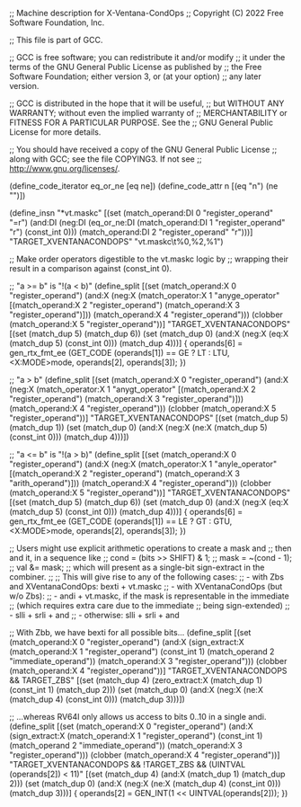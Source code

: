 ;; Machine description for X-Ventana-CondOps
;; Copyright (C) 2022 Free Software Foundation, Inc.

;; This file is part of GCC.

;; GCC is free software; you can redistribute it and/or modify
;; it under the terms of the GNU General Public License as published by
;; the Free Software Foundation; either version 3, or (at your option)
;; any later version.

;; GCC is distributed in the hope that it will be useful,
;; but WITHOUT ANY WARRANTY; without even the implied warranty of
;; MERCHANTABILITY or FITNESS FOR A PARTICULAR PURPOSE.  See the
;; GNU General Public License for more details.

;; You should have received a copy of the GNU General Public License
;; along with GCC; see the file COPYING3.  If not see
;; <http://www.gnu.org/licenses/>.

(define_code_iterator eq_or_ne [eq ne])
(define_code_attr n [(eq "n") (ne "")])

(define_insn "*vt.maskc<n>"
  [(set (match_operand:DI 0 "register_operand" "=r")
	(and:DI (neg:DI (eq_or_ne:DI
			(match_operand:DI 1 "register_operand" "r")
			(const_int 0)))
		(match_operand:DI 2 "register_operand" "r")))]
  "TARGET_XVENTANACONDOPS"
  "vt.maskc<n>\t%0,%2,%1")

;; Make order operators digestible to the vt.maskc<n> logic by
;; wrapping their result in a comparison against (const_int 0).

;; "a >= b" is "!(a < b)"
(define_split
  [(set (match_operand:X 0 "register_operand")
	(and:X (neg:X (match_operator:X 1 "anyge_operator"
			     [(match_operand:X 2 "register_operand")
			      (match_operand:X 3 "register_operand")]))
	       (match_operand:X 4 "register_operand")))
   (clobber (match_operand:X 5 "register_operand"))]
  "TARGET_XVENTANACONDOPS"
  [(set (match_dup 5) (match_dup 6))
   (set (match_dup 0) (and:X (neg:X (eq:X (match_dup 5) (const_int 0)))
			     (match_dup 4)))]
{
  operands[6] = gen_rtx_fmt_ee (GET_CODE (operands[1]) == GE ? LT : LTU,
				<X:MODE>mode, operands[2], operands[3]);
})

;; "a > b"
(define_split
  [(set (match_operand:X 0 "register_operand")
	(and:X (neg:X (match_operator:X 1 "anygt_operator"
			     [(match_operand:X 2 "register_operand")
			      (match_operand:X 3 "register_operand")]))
	       (match_operand:X 4 "register_operand")))
   (clobber (match_operand:X 5 "register_operand"))]
  "TARGET_XVENTANACONDOPS"
  [(set (match_dup 5) (match_dup 1))
   (set (match_dup 0) (and:X (neg:X (ne:X (match_dup 5) (const_int 0)))
			     (match_dup 4)))])

;; "a <= b" is "!(a > b)"
(define_split
  [(set (match_operand:X 0 "register_operand")
	(and:X (neg:X (match_operator:X 1 "anyle_operator"
			     [(match_operand:X 2 "register_operand")
			      (match_operand:X 3 "arith_operand")]))
	       (match_operand:X 4 "register_operand")))
   (clobber (match_operand:X 5 "register_operand"))]
  "TARGET_XVENTANACONDOPS"
  [(set (match_dup 5) (match_dup 6))
   (set (match_dup 0) (and:X (neg:X (eq:X (match_dup 5) (const_int 0)))
			     (match_dup 4)))]
{
  operands[6] = gen_rtx_fmt_ee (GET_CODE (operands[1]) == LE ? GT : GTU,
				<X:MODE>mode, operands[2], operands[3]);
})

;; Users might use explicit arithmetic operations to create a mask and
;; then and it, in a sequence like
;;    cond = (bits >> SHIFT) & 1;
;;    mask = ~(cond - 1);
;;    val &= mask;
;; which will present as a single-bit sign-extract in the combiner.
;;
;; This will give rise to any of the following cases:
;; - with Zbs and XVentanaCondOps: bexti + vt.maskc
;; - with XVentanaCondOps (but w/o Zbs):
;;   - andi + vt.maskc, if the mask is representable in the immediate
;;                      (which requires extra care due to the immediate
;;                       being sign-extended)
;;   - slli + srli + and
;; - otherwise: slli + srli + and

;; With Zbb, we have bexti for all possible bits...
(define_split
  [(set (match_operand:X 0 "register_operand")
	(and:X (sign_extract:X (match_operand:X 1 "register_operand")
			       (const_int 1)
			       (match_operand 2 "immediate_operand"))
	       (match_operand:X 3 "register_operand")))
   (clobber (match_operand:X 4 "register_operand"))]
  "TARGET_XVENTANACONDOPS && TARGET_ZBS"
  [(set (match_dup 4) (zero_extract:X (match_dup 1) (const_int 1) (match_dup 2)))
   (set (match_dup 0) (and:X (neg:X (ne:X (match_dup 4) (const_int 0)))
			     (match_dup 3)))])

;; ...whereas RV64I only allows us access to bits 0..10 in a single andi.
(define_split
  [(set (match_operand:X 0 "register_operand")
	(and:X (sign_extract:X (match_operand:X 1 "register_operand")
			       (const_int 1)
			       (match_operand 2 "immediate_operand"))
	       (match_operand:X 3 "register_operand")))
   (clobber (match_operand:X 4 "register_operand"))]
  "TARGET_XVENTANACONDOPS && !TARGET_ZBS && (UINTVAL (operands[2]) < 11)"
  [(set (match_dup 4) (and:X (match_dup 1) (match_dup 2)))
   (set (match_dup 0) (and:X (neg:X (ne:X (match_dup 4) (const_int 0)))
			     (match_dup 3)))]
{
  operands[2] = GEN_INT(1 << UINTVAL(operands[2]));
})
